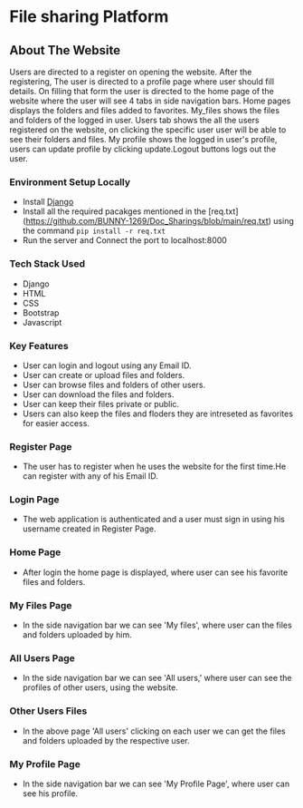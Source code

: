 # File sharing Platform

## About The Website
Users are directed to a register on opening the website. After the registering, The user is directed to a profile page where user should fill details. On filling that form the user is directed to the home page of the website where the user will see 4 tabs in side navigation bars. Home pages displays the folders and files added to favorites. My_files shows the files and folders of the logged in user. Users tab shows the all the users registered on the website, on clicking the specific user user will be able to see their folders and files. My profile shows the logged in user's profile, users can update profile by clicking update.Logout buttons logs out the user.  

### Environment Setup Locally

* Install [Django](https://docs.djangoproject.com/en/3.2/topics/install/)
* Install all the required pacakges mentioned in the [req.txt] 
  (https://github.com/BUNNY-1269/Doc_Sharings/blob/main/req.txt) using the command `pip
  install -r req.txt`
* Run the server and Connect the port to localhost:8000

### Tech Stack Used

* Django
* HTML
* CSS
* Bootstrap
* Javascript

### Key Features

* User can login and logout using any Email ID.
* User can create or upload  files and folders.
* User can browse  files and folders of other users.
* User can download the files and folders.
* User can keep their files private or public.
* Users can also keep the files and floders they are intreseted as favorites for easier access.

### Register Page
* The user has to register when he uses the website for the first time.He can register with any of his   Email ID.

### Login Page
* The web application is authenticated and a user must sign in using his username created in Register Page.

### Home Page
* After login the home page is displayed, where user can see his favorite files and folders.

 ### My Files Page
 * In the side navigation bar we can see 'My files', where user can the files and folders uploaded by him.
 
 ### All Users Page
 * In the side navigation bar we can see 'All users,' where user can see the profiles of other users, using the website.

### Other Users Files
* In the above page 'All users' clicking on each user we can get the files and folders uploaded by the respective user.

### My Profile Page
* In the side navigation bar we can see 'My Profile Page', where user can see his profile.



